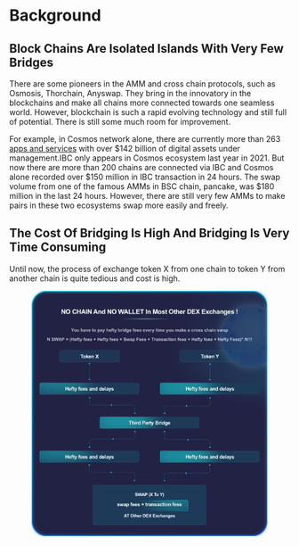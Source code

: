 # Background

## Block **Chains Are Isolated Islands With Very Few Bridges** <a href="#chainsareisolatedislands" id="chainsareisolatedislands"></a>

There are some pioneers in the AMM and cross chain protocols, such as Osmosis, Thorchain, Anyswap.  They bring in the innovatory in the blockchains and make all chains more connected towards one seamless world.  However, blockchain is such a rapid evolving technology and still full of potential. There is still some much room for improvement.

For example, in Cosmos network alone, there are currently more than 263 [apps and services](https://cosmos.network/ecosystem/apps) with over $142 billion of digital assets under management.IBC only appears in Cosmos ecosystem last year in 2021. But now there are more than 200 chains are connected via IBC and Cosmos alone recorded over $150 million in IBC transaction in 24 hours. The swap volume from one of the famous AMMs in BSC chain, pancake, was $180 million in the last 24 hours.  However, there are still very few  AMMs to make pairs in these two ecosystems swap more easily and freely.

## **The Cost Of Bridging Is High And Bridging Is Very Time Consuming**

Until now, the process of exchange token X from one chain to token Y from another chain is quite tedious and cost is high.

<figure><img src="../../.gitbook/assets/other.png" alt=""><figcaption></figcaption></figure>
